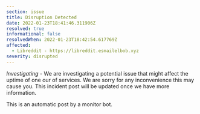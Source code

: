 ```yaml
---
section: issue
title: Disruption Detected
date: 2022-01-23T18:41:46.311906Z
resolved: true
informational: false
resolvedWhen: 2022-01-23T18:42:54.617769Z
affected:
  - Libreddit - https://libreddit.esmailelbob.xyz
severity: disrupted
---
```

*Investigating* - We are investigating a potential issue that might affect the uptime of one our of services. We are sorry for any inconvenience this may cause you. This incident post will be updated once we have more information.

This is an automatic post by a monitor bot.
        